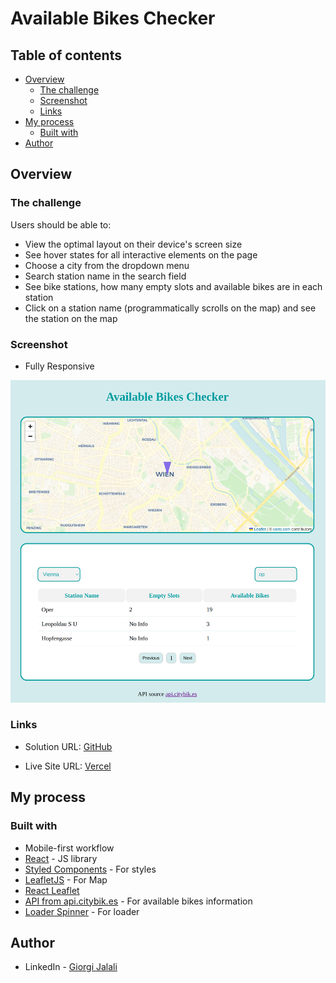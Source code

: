 # Available Bikes Checker

## Table of contents

- [Overview](#overview)
  - [The challenge](#the-challenge)
  - [Screenshot](#screenshot)
  - [Links](#links)
- [My process](#my-process)
  - [Built with](#built-with)
- [Author](#author)

## Overview

### The challenge

Users should be able to:

- View the optimal layout on their device's screen size
- See hover states for all interactive elements on the page
- Choose a city from the dropdown menu
- Search station name in the search field
- See bike stations, how many empty slots and available bikes are in each station
- Click on a station name (programmatically scrolls on the map) and see the station on the map

### Screenshot

- Fully Responsive

![](./available-bikes-checker.jpeg)

### Links

- Solution URL: [GitHub](https://github.com/Giorgi-Jalali/available-bikes-checker)

- Live Site URL: [Vercel](https://available-bikes-checker-gjalali.vercel.app/)

## My process

### Built with

- Mobile-first workflow
- [React](https://reactjs.org/) - JS library
- [Styled Components](https://styled-components.com/) - For styles
- [LeafletJS](https://leafletjs.com/) - For Map
- [React Leaflet](https://react-leaflet.js.org/)
- [API from api.citybik.es](https://api.citybik.es/v2/) - For available bikes information
- [Loader Spinner](https://www.npmjs.com/package/react-spinners) - For loader

## Author

- LinkedIn - [Giorgi Jalali](https://www.linkedin.com/in/giorgi-jalali-0336b8225/)
